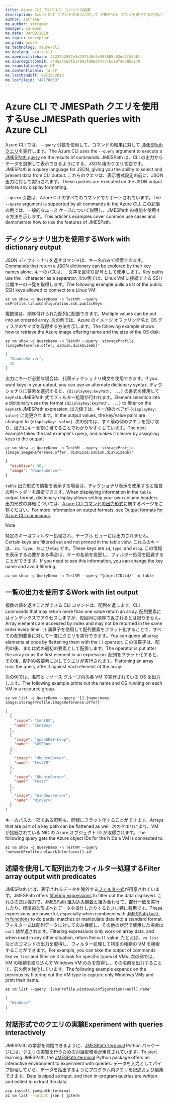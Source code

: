 ```yaml
---
title: Azure CLI でのクエリ コマンドの結果
description: Azure CLI コマンドの出力に対して JMESPath クエリを実行する方法について説明します。
author: sptramer
ms.author: sttramer
manager: carmonm
ms.date: 09/09/2018
ms.topic: conceptual
ms.prod: azure
ms.technology: azure-cli
ms.devlang: azure-cli
ms.openlocfilehash: 4522242952e5d257449c9c593885c62de2f56d0f
ms.sourcegitcommit: c4462456dfb17993f098d47c37bc19f4d78b8179
ms.translationtype: HT
ms.contentlocale: ja-JP
ms.lasthandoff: 09/25/2018
ms.locfileid: "47178033"
---
```

# <a name="use-jmespath-queries-with-azure-cli"></a><span data-ttu-id="3e0ed-103">Azure CLI で JMESPath クエリを使用する</span><span class="sxs-lookup"><span data-stu-id="3e0ed-103">Use JMESPath queries with Azure CLI</span></span> 

<span data-ttu-id="3e0ed-104">Azure CLI では、`--query` 引数を使用して、コマンドの結果に対して [JMESPath クエリ](http://jmespath.org)を実行します。</span><span class="sxs-lookup"><span data-stu-id="3e0ed-104">The Azure CLI uses the `--query` argument to execute a [JMESPath query](http://jmespath.org) on the results of commands.</span></span> <span data-ttu-id="3e0ed-105">JMESPath は、CLI の出力からデータを選択して表示できるようにする、JSON 用のクエリ言語です。</span><span class="sxs-lookup"><span data-stu-id="3e0ed-105">JMESPath is a query language for JSON, giving you the ability to select and present data from CLI output.</span></span> <span data-ttu-id="3e0ed-106">これらのクエリは、表示書式設定の前に、JSON 出力に対して実行されます。</span><span class="sxs-lookup"><span data-stu-id="3e0ed-106">These queries are executed on the JSON output before any display formatting.</span></span>

<span data-ttu-id="3e0ed-107">`--query` 引数は、Azure CLI のすべてのコマンドでサポートされています。</span><span class="sxs-lookup"><span data-stu-id="3e0ed-107">The `--query` argument is supported by all commands in the Azure CLI.</span></span> <span data-ttu-id="3e0ed-108">この記事の例では、一般的なユース ケースについて説明し、JMESPath の機能を使用する方法を示します。</span><span class="sxs-lookup"><span data-stu-id="3e0ed-108">This article's examples cover common use cases and demonstrate how to use the features of JMESPath.</span></span>

## <a name="work-with-dictionary-output"></a><span data-ttu-id="3e0ed-109">ディクショナリ出力を使用する</span><span class="sxs-lookup"><span data-stu-id="3e0ed-109">Work with dictionary output</span></span>

<span data-ttu-id="3e0ed-110">JSON ディクショナリを返すコマンドは、キー名のみで探索できます。</span><span class="sxs-lookup"><span data-stu-id="3e0ed-110">Commands that return a JSON dictionary can be explored by their key names alone.</span></span> <span data-ttu-id="3e0ed-111">キーのパスは、`.` 文字を区切り記号として使用します。</span><span class="sxs-lookup"><span data-stu-id="3e0ed-111">Key paths use the `.` character as a separator.</span></span> <span data-ttu-id="3e0ed-112">次の例では、Linux VM に接続できる SSH 公開キーの一覧を取得します。</span><span class="sxs-lookup"><span data-stu-id="3e0ed-112">The following example pulls a list of the public SSH keys allowed to connect to a Linux VM:</span></span>

```azurecli-interactive
az vm show -g QueryDemo -n TestVM --query osProfile.linuxConfiguration.ssh.publicKeys
```

<span data-ttu-id="3e0ed-113">複数値は、順序付けられた配列に配置できます。</span><span class="sxs-lookup"><span data-stu-id="3e0ed-113">Multiple values can be put into an ordered array.</span></span> <span data-ttu-id="3e0ed-114">次の例では、Azure のイメージ オファリング名と OS ディスクのサイズを取得する方法を示します。</span><span class="sxs-lookup"><span data-stu-id="3e0ed-114">The following example shows how to retrieve the Azure image offering name and the size of the OS disk:</span></span>

```azurecli-interactive
az vm show -g QueryDemo -n TestVM --query 'storageProfile.[imageReference.offer, osDisk.diskSizeGb]'
```

```json
[
  "UbuntuServer",
  30
]
```

<span data-ttu-id="3e0ed-115">出力にキーが必要な場合は、代替ディクショナリ構文を使用できます。</span><span class="sxs-lookup"><span data-stu-id="3e0ed-115">If you want keys in your output, you can use an alternate dictionary syntax.</span></span>  <span data-ttu-id="3e0ed-116">ディクショナリに要素を選択すると、`{displayKey:keyPath, ...}` の書式を使用して `keyPath` JMESPath 式でフィルター処理が行われます。</span><span class="sxs-lookup"><span data-stu-id="3e0ed-116">Element selection into a dictionary uses the format `{displayKey:keyPath, ...}` to filter on the `keyPath` JMESPath expression.</span></span> <span data-ttu-id="3e0ed-117">出力値では、キー/値のペアが `{displayKey: value}` に変更されます。</span><span class="sxs-lookup"><span data-stu-id="3e0ed-117">In the output values, the key/value pairs are changed to `{displayKey: value}`.</span></span> <span data-ttu-id="3e0ed-118">次の例では、すぐ前の例のクエリを受け取り、出力にキーを割り当てることでわかりやすくしています。</span><span class="sxs-lookup"><span data-stu-id="3e0ed-118">The next example takes the last example's query, and makes it clearer by assigning keys to the output:</span></span>

```azurecli-interactive
az vm show -g QueryDemo -n TestVM --query 'storageProfile.{image:imageReference.offer, diskSize:osDisk.diskSizeGb}'
```

```json
{
  "diskSize": 30,
  "image": "UbuntuServer"
}
```

<span data-ttu-id="3e0ed-119">`table` 出力形式で情報を表示する場合は、ディクショナリ表示を使用すると独自の列ヘッダーを設定できます。</span><span class="sxs-lookup"><span data-stu-id="3e0ed-119">When displaying information in the `table` output format, dictionary display allows setting your own column headers.</span></span> <span data-ttu-id="3e0ed-120">出力形式の詳細については、[Azure CLI コマンドの出力形式](/cli/azure/format-output-azure-cli)に関するページをご覧ください。</span><span class="sxs-lookup"><span data-stu-id="3e0ed-120">For more information on output formats, see [Output formats for Azure CLI commands](/cli/azure/format-output-azure-cli).</span></span>

> [!NOTE]
> <span data-ttu-id="3e0ed-121">特定のキーはフィルター処理され、テーブル ビューには出力されません。</span><span class="sxs-lookup"><span data-stu-id="3e0ed-121">Certain keys are filtered out and not printed in the table view.</span></span> <span data-ttu-id="3e0ed-122">これらのキーは、`id`、`type`、および`etag` です。</span><span class="sxs-lookup"><span data-stu-id="3e0ed-122">These keys are `id`, `type`, and `etag`.</span></span> <span data-ttu-id="3e0ed-123">この情報を表示する必要がある場合は、キーの名前を変更し、フィルター処理を回避することができます。</span><span class="sxs-lookup"><span data-stu-id="3e0ed-123">If you need to see this information, you can change the key name and avoid filtering.</span></span>
>
> ```azurecli
> az vm show -g QueryDemo -n TestVM --query "{objectID:id}" -o table
> ```

## <a name="work-with-list-output"></a><span data-ttu-id="3e0ed-124">一覧の出力を使用する</span><span class="sxs-lookup"><span data-stu-id="3e0ed-124">Work with list output</span></span>

<span data-ttu-id="3e0ed-125">複数の値を返すことができる CLI コマンドは、配列を返します。</span><span class="sxs-lookup"><span data-stu-id="3e0ed-125">CLI commands that may return  more than one value return an array.</span></span> <span data-ttu-id="3e0ed-126">配列要素にはインデックスでアクセスしますが、毎回同じ順序で返されるとは限りません。</span><span class="sxs-lookup"><span data-stu-id="3e0ed-126">Array elements are accessed by index and may not be returned in the same order every time.</span></span> <span data-ttu-id="3e0ed-127">`[]` 演算子を使用して配列要素をフラット化することで、すべての配列要素に対して一度にクエリを実行できます。</span><span class="sxs-lookup"><span data-stu-id="3e0ed-127">You can query all array elements at once by flattening them with the `[]` operator.</span></span> <span data-ttu-id="3e0ed-128">この演算子は、配列の後、または式の最初の要素として配置します。</span><span class="sxs-lookup"><span data-stu-id="3e0ed-128">The operator is put after the array or as the first element in an expression.</span></span> <span data-ttu-id="3e0ed-129">配列をフラット化すると、その後、配列の各要素に対してクエリが実行されます。</span><span class="sxs-lookup"><span data-stu-id="3e0ed-129">Flattening an array runs the query after it against each element of the array.</span></span>

<span data-ttu-id="3e0ed-130">次の例では、名前とリソース グループ内の各 VM で実行されている OS を出力します。</span><span class="sxs-lookup"><span data-stu-id="3e0ed-130">The following example prints out the name and OS running on each VM in a resource group.</span></span>

```azurecli-interactive
az vm list -g QueryDemo --query '[].{name:name, image:storageProfile.imageReference.offer}'
```

```json
[
  {
    "image": "CentOS",
    "name": "CentBox"
  },
  {
    "image": "openSUSE-Leap",
    "name": "SUSEBox"
  },
  {
    "image": "UbuntuServer",
    "name": "TestVM"
  },
  {
    "image": "UbuntuServer",
    "name": "Test2"
  },
  {
    "image": "WindowsServer",
    "name": "WinServ"
  }
]
```

<span data-ttu-id="3e0ed-131">キーのパスの一部である配列も、同様にフラット化することができます。</span><span class="sxs-lookup"><span data-stu-id="3e0ed-131">Arrays that are part of a key path can be flattened as well.</span></span> <span data-ttu-id="3e0ed-132">次のクエリにより、VM が接続されている NIC の Azure オブジェクト ID が取得されます。</span><span class="sxs-lookup"><span data-stu-id="3e0ed-132">The following query gets the Azure object IDs for the NICs a VM is connected to.</span></span>

```azurecli-interactive
az vm show -g QueryDemo -n TestVM --query 'networkProfile.networkInterfaces[].id'
```

## <a name="filter-array-output-with-predicates"></a><span data-ttu-id="3e0ed-133">述語を使用して配列出力をフィルター処理する</span><span class="sxs-lookup"><span data-stu-id="3e0ed-133">Filter array output with predicates</span></span>

<span data-ttu-id="3e0ed-134">JMESPath には、表示されるデータを除外する[フィルター式](http://jmespath.org/specification.html#filterexpressions)が用意されています。</span><span class="sxs-lookup"><span data-stu-id="3e0ed-134">JMESPath offers [filtering expressions](http://jmespath.org/specification.html#filterexpressions) to filter out the data displayed.</span></span> <span data-ttu-id="3e0ed-135">これらの式は強力で、[JMESPath 組み込み関数](http://jmespath.org/specification.html#built-in-functions)と組み合わせて、部分一致を実行したり、標準的な形式へとデータを操作したりするときに特に有用です。</span><span class="sxs-lookup"><span data-stu-id="3e0ed-135">These expressions are powerful, especially when combined with [JMESPath built-in functions](http://jmespath.org/specification.html#built-in-functions) to do partial matches or manipulate data into a standard format.</span></span> <span data-ttu-id="3e0ed-136">フィルター式は配列データに対してのみ機能し、その他の状況で使用した場合は `null` 値が返されます。</span><span class="sxs-lookup"><span data-stu-id="3e0ed-136">Filtering expressions only work on array data, and when used in any other situation, return the `null` value.</span></span> <span data-ttu-id="3e0ed-137">たとえば、`vm list` などのコマンドの出力を取得し、フィルター処理して特定の種類の VM を検索することができます。</span><span class="sxs-lookup"><span data-stu-id="3e0ed-137">For example, you can take the output of commands like `vm list` and filter on it to look for specific types of VMs.</span></span> <span data-ttu-id="3e0ed-138">次の例では、VM の種類を絞り込んで Windows VM のみを取得し、その名前を出力することで、前の例を強化しています。</span><span class="sxs-lookup"><span data-stu-id="3e0ed-138">The following example expands on the previous by filtering out the VM type to capture only Windows VMs and print their name.</span></span>

```azurecli-interactive
az vm list --query '[?osProfile.windowsConfiguration!=null].name'
```

```json
[
  "WinServ"
]
```

## <a name="experiment-with-queries-interactively"></a><span data-ttu-id="3e0ed-139">対話形式でのクエリの実験</span><span class="sxs-lookup"><span data-stu-id="3e0ed-139">Experiment with queries interactively</span></span>

<span data-ttu-id="3e0ed-140">JMESPath の学習を開始できるように、[JMESPath-terminal](https://github.com/jmespath/jmespath.terminal) Python パッケージには、クエリの実験を行うための対話型環境が用意されています。</span><span class="sxs-lookup"><span data-stu-id="3e0ed-140">To start learning JMESPath, the [JMESPath-terminal](https://github.com/jmespath/jmespath.terminal) Python package offers an interactive environment to experiment with queries.</span></span> <span data-ttu-id="3e0ed-141">データを入力としてパイプ処理してから、データを抽出するようにプログラム内クエリを記述および編集できます。</span><span class="sxs-lookup"><span data-stu-id="3e0ed-141">Data is piped as input, and then in-program queries are written and edited to extract the data.</span></span>

```bash
pip install jmespath-terminal
az vm list --output json | jpterm
```
